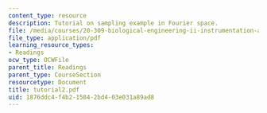 ```yaml
---
content_type: resource
description: Tutorial on sampling example in Fourier space.
file: /media/courses/20-309-biological-engineering-ii-instrumentation-and-measurement-fall-2006/1876ddc4f4b215842bd403e031a89ad8_tutorial2.pdf
file_type: application/pdf
learning_resource_types:
- Readings
ocw_type: OCWFile
parent_title: Readings
parent_type: CourseSection
resourcetype: Document
title: tutorial2.pdf
uid: 1876ddc4-f4b2-1584-2bd4-03e031a89ad8
---
```

